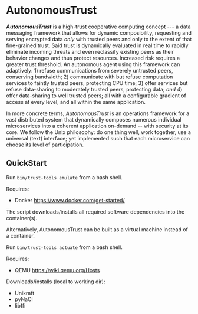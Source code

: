 AutonomousTrust
===============

***AutonomousTrust*** is a high-trust cooperative computing concept --- a data messaging framework that allows for dynamic composibility, requesting and serving encrypted data *only* with trusted peers and only to the extent of that fine-grained trust.
Said trust is dynamically evaluated in real time to rapidly eliminate incoming threats and even reclassify existing peers as their behavior changes and thus protect resources.
Increased risk requires a greater trust threshold.
An autonomous agent using this framework can adaptively: 1) refuse communications from severely untrusted peers, conserving bandwidth; 2) communicate with but refuse computation services to faintly trusted peers, protecting CPU time; 3) offer services but refuse data-sharing to moderately trusted peers, protecting data; _and_ 4) offer data-sharing to well trusted peers; all with a configurable gradient of access at every level, and all within the same application.

In more concrete terms, *AutonomousTrust* is an operations framework for a vast distributed system that dynamically composes numerous individual microservices into a coherent application on-demand -- with security at its core.
We follow the Unix philosophy: do one thing well, work together, use a universal (text) interface; yet implemented such that each microservice can choose its level of participation.


QuickStart
----------

Run `bin/trust-tools emulate` from a bash shell.

Requires:
  * Docker https://www.docker.com/get-started/

The script downloads/installs all required software dependencies into the container(s).


Alternatively, AutonomousTrust can be built as a virtual machine instead of a container.

Run `bin/trust-tools actuate` from a bash shell.

Requires:
  * QEMU https://wiki.qemu.org/Hosts

Downloads/installs (local to working dir):
  * Unikraft
  * pyNaCl
  * libffi

